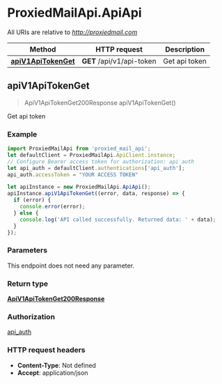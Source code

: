 # ProxiedMailApi.ApiApi

All URIs are relative to *http://proxiedmail.com*

Method | HTTP request | Description
------------- | ------------- | -------------
[**apiV1ApiTokenGet**](ApiApi.md#apiV1ApiTokenGet) | **GET** /api/v1/api-token | Get api token



## apiV1ApiTokenGet

> ApiV1ApiTokenGet200Response apiV1ApiTokenGet()

Get api token



### Example

```javascript
import ProxiedMailApi from 'proxied_mail_api';
let defaultClient = ProxiedMailApi.ApiClient.instance;
// Configure Bearer access token for authorization: api_auth
let api_auth = defaultClient.authentications['api_auth'];
api_auth.accessToken = "YOUR ACCESS TOKEN"

let apiInstance = new ProxiedMailApi.ApiApi();
apiInstance.apiV1ApiTokenGet((error, data, response) => {
  if (error) {
    console.error(error);
  } else {
    console.log('API called successfully. Returned data: ' + data);
  }
});
```

### Parameters

This endpoint does not need any parameter.

### Return type

[**ApiV1ApiTokenGet200Response**](ApiV1ApiTokenGet200Response.md)

### Authorization

[api_auth](../README.md#api_auth)

### HTTP request headers

- **Content-Type**: Not defined
- **Accept**: application/json

